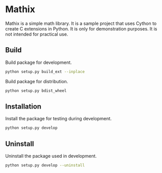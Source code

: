 Mathix
======

Mathix is a simple math library. It is a sample project that uses Cython to
create C extensions in Python. It is only for demonstration purposes. It is
not intended for practical use.


Build
----------------------------------------

Build package for development.

```sh
python setup.py build_ext --inplace
```

Build package for distribution.

```sh
python setup.py bdist_wheel
```


Installation
----------------------------------------

Install the package for testing during development.

```sh
python setup.py develop
```


Uninstall
----------------------------------------

Uninstall the package used in development.

```sh
python setup.py develop --uninstall
```